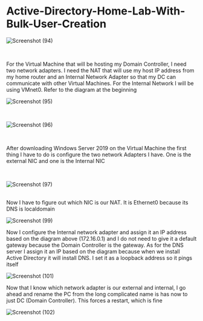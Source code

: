 # Active-Directory-Home-Lab-With-Bulk-User-Creation

![Screenshot (94)](https://github.com/user-attachments/assets/df3aef43-86d2-413e-bc95-3ed032b1e45f)

<br>

For the Virtual Machine that will be hosting my Domain Controller, I need two network adapters. I need the NAT that will use my host IP address from my home router and an Internal Network Adapter so that my DC can communicate with other Virtual Machines. For the Internal Network I will be using VMnet0. Refer to the diagram at the beginning


![Screenshot (95)](https://github.com/user-attachments/assets/e51d0526-6143-4790-bb80-1bf44d7f9a9e)

<br>

![Screenshot (96)](https://github.com/user-attachments/assets/b95a1010-0ca0-4d2a-99a4-e289c05e7da1)

<br>

After downloading Windows Server 2019 on the Virtual Machine the first thing I have to do is configure the two network Adapters I have. One is the external NIC and one is the Internal NIC

<br>

![Screenshot (97)](https://github.com/user-attachments/assets/9fd7acb2-c5e0-4b20-9e99-b792dcc047cc)

<br>
Now I have to figure out which NIC is our NAT. It is Ethernet0 because its DNS is localdomain

![Screenshot (99)](https://github.com/user-attachments/assets/beaad5e0-59ac-46d0-ae85-228cddc64373)

Now I configure the Internal network adapter and assign it an IP address based on the diagram above (172.16.0.1) and I do not need to give it a default gateway because the Domain Controller is the gateway. As for the DNS server I assign it an IP based on the diagram because when we install Active Directory it will install DNS. I set it as a loopback address so it pings itself

![Screenshot (101)](https://github.com/user-attachments/assets/0b16dc10-4a83-4a3d-a425-222746aeca33)

Now that I know which network adapter is our external and internal, I go ahead and rename the PC from the long complicated name is has now to just DC (Domain Controller). This forces a restart, which is fine

![Screenshot (102)](https://github.com/user-attachments/assets/36bcc48a-17a2-468a-aca8-f808c15f0f1c)

